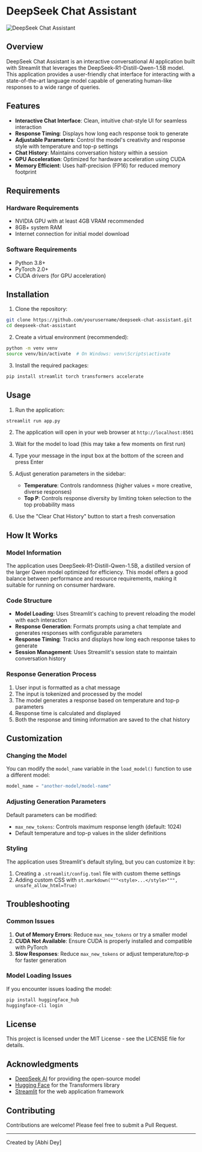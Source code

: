 # DeepSeek Chat Assistant

![DeepSeek Chat Assistant](https://i.imgur.com/your-image-url.png)

## Overview

DeepSeek Chat Assistant is an interactive conversational AI application built with Streamlit that leverages the DeepSeek-R1-Distill-Qwen-1.5B model. This application provides a user-friendly chat interface for interacting with a state-of-the-art language model capable of generating human-like responses to a wide range of queries.

## Features

- **Interactive Chat Interface**: Clean, intuitive chat-style UI for seamless interaction
- **Response Timing**: Displays how long each response took to generate
- **Adjustable Parameters**: Control the model's creativity and response style with temperature and top-p settings
- **Chat History**: Maintains conversation history within a session
- **GPU Acceleration**: Optimized for hardware acceleration using CUDA
- **Memory Efficient**: Uses half-precision (FP16) for reduced memory footprint

## Requirements

### Hardware Requirements
- NVIDIA GPU with at least 4GB VRAM recommended
- 8GB+ system RAM
- Internet connection for initial model download

### Software Requirements
- Python 3.8+
- PyTorch 2.0+
- CUDA drivers (for GPU acceleration)

## Installation

1. Clone the repository:
```bash
git clone https://github.com/yourusername/deepseek-chat-assistant.git
cd deepseek-chat-assistant
```

2. Create a virtual environment (recommended):
```bash
python -m venv venv
source venv/bin/activate  # On Windows: venv\Scripts\activate
```

3. Install the required packages:
```bash
pip install streamlit torch transformers accelerate
```

## Usage

1. Run the application:
```bash
streamlit run app.py
```

2. The application will open in your web browser at `http://localhost:8501`

3. Wait for the model to load (this may take a few moments on first run)

4. Type your message in the input box at the bottom of the screen and press Enter

5. Adjust generation parameters in the sidebar:
   - **Temperature**: Controls randomness (higher values = more creative, diverse responses)
   - **Top P**: Controls response diversity by limiting token selection to the top probability mass

6. Use the "Clear Chat History" button to start a fresh conversation

## How It Works

### Model Information

The application uses DeepSeek-R1-Distill-Qwen-1.5B, a distilled version of the larger Qwen model optimized for efficiency. This model offers a good balance between performance and resource requirements, making it suitable for running on consumer hardware.

### Code Structure

- **Model Loading**: Uses Streamlit's caching to prevent reloading the model with each interaction
- **Response Generation**: Formats prompts using a chat template and generates responses with configurable parameters
- **Response Timing**: Tracks and displays how long each response takes to generate
- **Session Management**: Uses Streamlit's session state to maintain conversation history

### Response Generation Process

1. User input is formatted as a chat message
2. The input is tokenized and processed by the model
3. The model generates a response based on temperature and top-p parameters
4. Response time is calculated and displayed
5. Both the response and timing information are saved to the chat history

## Customization

### Changing the Model

You can modify the `model_name` variable in the `load_model()` function to use a different model:

```python
model_name = "another-model/model-name"
```

### Adjusting Generation Parameters

Default parameters can be modified:
- `max_new_tokens`: Controls maximum response length (default: 1024)
- Default temperature and top-p values in the slider definitions

### Styling

The application uses Streamlit's default styling, but you can customize it by:
1. Creating a `.streamlit/config.toml` file with custom theme settings
2. Adding custom CSS with `st.markdown("""<style>...</style>""", unsafe_allow_html=True)`

## Troubleshooting

### Common Issues

1. **Out of Memory Errors**: Reduce `max_new_tokens` or try a smaller model
2. **CUDA Not Available**: Ensure CUDA is properly installed and compatible with PyTorch
3. **Slow Responses**: Reduce `max_new_tokens` or adjust temperature/top-p for faster generation

### Model Loading Issues

If you encounter issues loading the model:
```bash
pip install huggingface_hub
huggingface-cli login
```

## License

This project is licensed under the MIT License - see the LICENSE file for details.

## Acknowledgments

- [DeepSeek AI](https://github.com/deepseek-ai) for providing the open-source model
- [Hugging Face](https://huggingface.co/) for the Transformers library
- [Streamlit](https://streamlit.io/) for the web application framework

## Contributing

Contributions are welcome! Please feel free to submit a Pull Request.

---

Created by [Abhi Dey]
